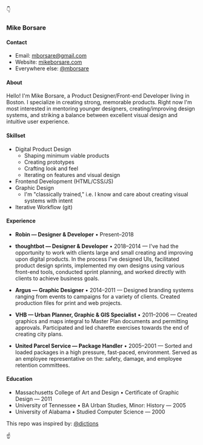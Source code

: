 👇

### Mike Borsare

#### Contact

- Email: [mborsare@gmail.com](mailto:mborsare@gmail.com)
- Website: [mikeborsare.com](http://www.mikeborsare.com)
- Everywhere else: [@mborsare](//www.google.com/search?q=%22mborsare%22%20mike%20borsare)

#### About

Hello! I'm Mike Borsare, a Product Designer/Front-end Developer living in
Boston. I specialize in creating strong, memorable products. Right now I'm most
interested in mentoring younger designers, creating/improving design systems,
and striking a balance between excellent visual design and intuitive user
experience.

#### Skillset

- Digital Product Design
  - Shaping minimum viable products
  - Creating prototypes
  - Crafting look and feel
  - Iterating on features and visual design
- Frontend Development (HTML/CSS/JS)
- Graphic Design
  - I'm "classically trained," i.e. I know and care about creating visual systems with intent
- Iterative Workflow (git)

#### Experience

- **Robin — Designer & Developer** • Present–2018 

- **thoughtbot — Designer & Developer** • 2018–2014 — I've had the opportunity
  to work with clients large and small creating and improving upon digital
  products. In the process I've designed UIs, facilitated product design sprints,
  implemented my own designs using various front-end tools, conducted sprint
  planning, and worked directly with clients  to achieve business goals.

- **Argus — Graphic Designer** • 2014–2011 — Designed branding systems ranging
  from events to campaigns for a variety of clients. Created production files for
  print and web projects.

- **VHB — Urban Planner, Graphic & GIS Specialist** • 2011–2006 — Created
  graphics and maps integral to Master Plan documents and permitting approvals.
  Participated and led charette exercises towards the end of creating city plans.

- **United Parcel Service — Package Handler** • 2005–2001 — Sorted and loaded
  packages in a high pressure, fast-paced, environment. Served as an employee
  representative on the: safety, damage, and employee retention committees.

#### Education

- Massachusetts College of Art and Design • Certificate of Graphic Design — 2011
- University of Tennessee • BA Urban Studies, Minor: History — 2005
- University of Alabama • Studied Computer Science — 2000

This repo was inspired by: [@dictions](//github.com/dictions/resume/blob/master/README.md)

☝️
